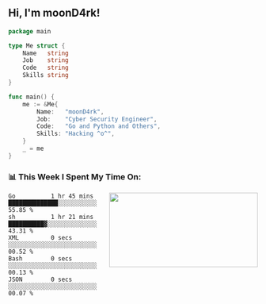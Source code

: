 <h2> Hi, I'm moonD4rk!</h2>

```go
package main

type Me struct {
	Name   string
	Job    string
	Code   string
	Skills string
}

func main() {
	me := &Me{
		Name:   "moonD4rk",
		Job:    "Cyber Security Engineer",
		Code:   "Go and Python and Others",
		Skills: "Hacking ^o^",
	}
	_ = me
}
```

<h3>📊 This Week I Spent My Time On:</h3>
<img align='right' src="https://github-readme-stats.vercel.app/api?username=moond4rk&show_icons=true&theme=radical", width="300" height="150">

<!--START_SECTION:waka-->

```text
Go          1 hr 45 mins    ██████████████░░░░░░░░░░░   55.85 %
sh          1 hr 21 mins    ██████████▓░░░░░░░░░░░░░░   43.31 %
XML         0 secs          ░░░░░░░░░░░░░░░░░░░░░░░░░   00.52 %
Bash        0 secs          ░░░░░░░░░░░░░░░░░░░░░░░░░   00.13 %
JSON        0 secs          ░░░░░░░░░░░░░░░░░░░░░░░░░   00.07 %
```

<!--END_SECTION:waka-->

